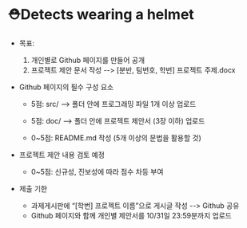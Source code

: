 # ⛑️Detects wearing a helmet

* 목표: 
    1. 개인별로 Github 페이지를 만들어 공개
    2. 프로젝트 제안 문서 작성 --> [분반, 팀번호, 학번] 프로젝트 주제.docx 

* Github 페이지의 필수 구성 요소

    - 5점: src/  --> 폴더 안에 프로그래밍 파일 1개 이상 업로드 

    - 5점: doc/ --> 폴더 안에 프로젝트 제안서 (3장 이하) 업로드

    - 0~5점: README.md 작성 (5개 이상의 문법을 활용할 것)

* 프로젝트 제안 내용 검토 예정

    - 0~5점: 신규성, 진보성에 따라 점수 차등 부여

* 제출 기한
    - 과제게시판에 “[학번] 프로젝트 이름”으로 게시글 작성 --> Github 공유
    - Github 페이지와 함께 개인별 제안서를 10/31일 23:59분까지 업로드
